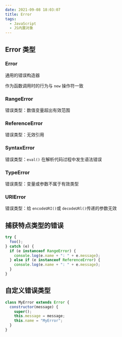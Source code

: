 ```yaml
---
date: 2021-09-08 18:03:07
title: Error
tags:
  - JavaScript
  - JS内置对象
---
```


## Error 类型

### Error

通用的错误构造器

作为函数调用时的行为与 `new` 操作符一致

### RangeError

错误类型：数值变量超出有效范围

### ReferenceError

错误类型：无效引用

### SyntaxError

错误类型：`eval()` 在解析代码过程中发生语法错误

### TypeError

错误类型：变量或参数不属于有效类型

### URIError

错误类型：给 `encodeURI()`或 `decodeURl()`传递的参数无效

## 捕获特点类型的错误

```js
try {
  foo();
} catch (e) {
  if (e instanceof RangeError) {
    console.log(e.name + ": " + e.message);
  } else if (e instanceof ReferenceError) {
    console.log(e.name + ": " + e.message);
  }
}
```

## 自定义错误类型

```js
class MyError extends Error {
  constructor(message) {
    super();
    this.message = message;
    this.name = "MyError";
  }
}
```

